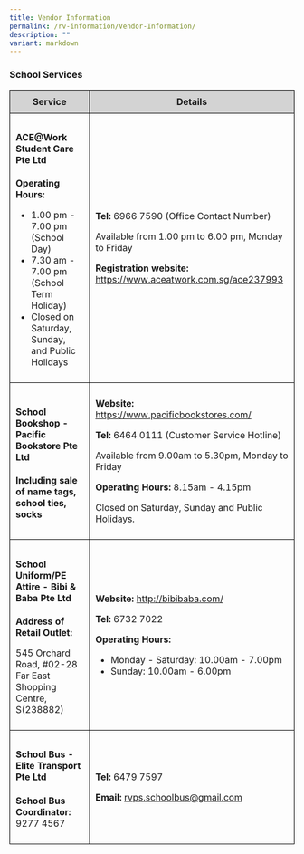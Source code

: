 ```yaml
---
title: Vendor Information
permalink: /rv-information/Vendor-Information/
description: ""
variant: markdown
---
```

<h3>School Services</h3>

<table style="width: 100%; border-collapse: collapse;">
  <tbody>
    <tr>
      <th style="background-color: lightgrey; border: 1px solid black; padding: 10px;">Service</th>
      <th style="background-color: lightgrey; border: 1px solid black; padding: 10px;">Details</th>
    </tr>
    <tr>
      <td style="border: 1px solid black; padding: 10px;">
        <h4>ACE@Work Student Care Pte Ltd</h4>
        <p><strong>Operating Hours:</strong></p>
        <ul>
          <li>1.00 pm - 7.00 pm (School Day)</li>
          <li>7.30 am - 7.00 pm (School Term Holiday)</li>
          <li>Closed on Saturday, Sunday, and Public Holidays</li>
        </ul>
      </td>
      <td style="border: 1px solid black; padding: 10px;">
        <p><strong>Tel:</strong> 6966 7590 (Office Contact Number)</p>
        <p>Available from 1.00 pm to 6.00 pm, Monday to Friday</p>
        <p><strong>Registration website:</strong> <a href="https://www.aceatwork.com.sg/ace237993">https://www.aceatwork.com.sg/ace237993</a></p>
      </td>
    </tr>
    <tr>
      <td style="border: 1px solid black; padding: 10px;">
        <h4>School Bookshop - Pacific Bookstore Pte Ltd</h4>
        <p><strong>Including sale of name tags, school ties, socks</strong></p>
      </td>
      <td style="border: 1px solid black; padding: 10px;">
        <p><strong>Website:</strong> <a href="https://www.pacificbookstores.com/">https://www.pacificbookstores.com/</a></p>
        <p><strong>Tel:</strong> 6464 0111 (Customer Service Hotline)</p>
        <p>Available from 9.00am to 5.30pm, Monday to Friday</p>
        <p><strong>Operating Hours:</strong> 8.15am - 4.15pm</p>
        <p>Closed on Saturday, Sunday and Public Holidays.</p>
      </td>
    </tr>
    <tr>
      <td style="border: 1px solid black; padding: 10px;">
        <h4>School Uniform/PE Attire - Bibi &amp; Baba Pte Ltd</h4>
        <p><strong>Address of Retail Outlet:</strong></p>
        <p>545 Orchard Road, #02-28 Far East Shopping Centre, S(238882)</p>
      </td>
      <td style="border: 1px solid black; padding: 10px;">
        <p><strong>Website:</strong> <a href="http://bibibaba.com/">http://bibibaba.com/</a></p>
        <p><strong>Tel:</strong> 6732 7022</p>
        <p><strong>Operating Hours:</strong></p>
        <ul>
          <li>Monday - Saturday: 10.00am - 7.00pm</li>
          <li>Sunday: 10.00am - 6.00pm</li>
        </ul>
      </td>
    </tr>
    <tr>
      <td style="border: 1px solid black; padding: 10px;">
        <h4>School Bus - Elite Transport Pte Ltd</h4>
        <p><strong>School Bus Coordinator:</strong> 9277 4567</p>
      </td>
      <td style="border: 1px solid black; padding: 10px;">
        <p><strong>Tel:</strong> 6479 7597</p>
        <p><strong>Email:</strong> <a href="mailto:rvps.schoolbus@gmail.com">rvps.schoolbus@gmail.com</a></p>
      </td>
    </tr>
  </tbody>
</table>
